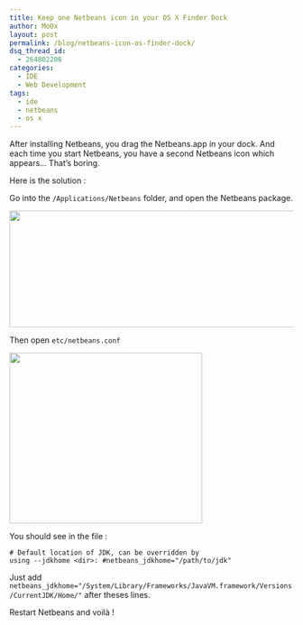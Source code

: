 ```yaml
---
title: Keep one Netbeans icon in your OS X Finder Dock
author: MoOx
layout: post
permalink: /blog/netbeans-icon-os-finder-dock/
dsq_thread_id:
  - 264802206
categories:
  - IDE
  - Web Development
tags:
  - ide
  - netbeans
  - os x
---
```

After installing Netbeans, you drag the Netbeans.app in your dock. And each time you start Netbeans, you have a second Netbeans icon which appears… That’s boring.

Here is the solution <!--more-->:

Go into the `/Applications/Netbeans` folder, and open the Netbeans package.

[<img src="http://moox.fr/wp-content/uploads/2011/10/open-netbeans-package.png" alt="" title="Open Netbeans.app package" width="541" height="207" class="aligncenter size-full wp-image-102" />][1]

Then open `etc/netbeans.conf`

[<img src="http://moox.fr/wp-content/uploads/2011/10/open-netbeans-conf.png" alt="" title="Edit netbeans.conf" width="342" height="303" class="aligncenter size-full wp-image-103" />][2]

You should see in the file :

<code class="block"># Default location of JDK, can be overridden by using --jdkhome &lt;dir&gt;:
#netbeans_jdkhome="/path/to/jdk"</code>

Just add `netbeans_jdkhome="/System/Library/Frameworks/JavaVM.framework/Versions/CurrentJDK/Home/"` after theses lines.

Restart Netbeans and voilà !

 [1]: http://moox.fr/wp-content/uploads/2011/10/open-netbeans-package.png
 [2]: http://moox.fr/wp-content/uploads/2011/10/open-netbeans-conf.png